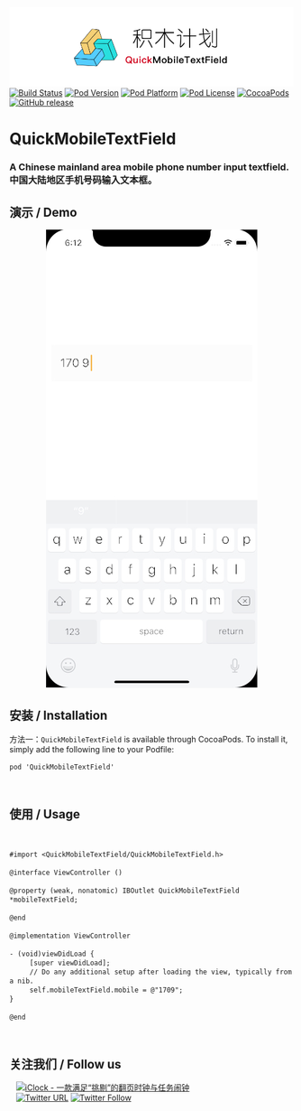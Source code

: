 ![logo](logo.png)
[![Build Status](http://img.shields.io/travis/pcjbird/QuickMobileTextField/master.svg?style=flat)](https://travis-ci.org/pcjbird/QuickMobileTextField)
[![Pod Version](http://img.shields.io/cocoapods/v/QuickMobileTextField.svg?style=flat)](http://cocoadocs.org/docsets/QuickMobileTextField/)
[![Pod Platform](http://img.shields.io/cocoapods/p/QuickMobileTextField.svg?style=flat)](http://cocoadocs.org/docsets/QuickMobileTextField/)
[![Pod License](http://img.shields.io/cocoapods/l/QuickMobileTextField.svg?style=flat)](https://www.apache.org/licenses/LICENSE-2.0.html)
[![CocoaPods](https://img.shields.io/cocoapods/at/QuickMobileTextField.svg)](https://github.com/pcjbird/QuickMobileTextField)
[![GitHub release](https://img.shields.io/github/release/pcjbird/QuickMobileTextField.svg)](https://github.com/pcjbird/QuickMobileTextField/releases)


# QuickMobileTextField
### A Chinese mainland area mobile phone number input textfield. 中国大陆地区手机号码输入文本框。
 
 
 ## 演示 / Demo
 
 <p align="center"><img src="demo.jpg" title="demo"></p>
 
 
##  安装 / Installation

方法一：`QuickMobileTextField` is available through CocoaPods. To install it, simply add the following line to your Podfile:

```
pod 'QuickMobileTextField'
```
  
## 使用 / Usage
     
```
#import <QuickMobileTextField/QuickMobileTextField.h>
     
@interface ViewController ()
     
@property (weak, nonatomic) IBOutlet QuickMobileTextField *mobileTextField;

@end
     
@implementation ViewController
     
- (void)viewDidLoad {
     [super viewDidLoad];
     // Do any additional setup after loading the view, typically from a nib.
     self.mobileTextField.mobile = @"1709";
}
     
@end
```
  
## 关注我们 / Follow us
  
<a href="https://itunes.apple.com/cn/app/iclock-一款满足-挑剔-的翻页时钟与任务闹钟/id1128196970?pt=117947806&ct=com.github.pcjbird.QuickMobileTextField&mt=8"><img src="https://github.com/pcjbird/AssetsExtractor/raw/master/iClock.gif" width="400" title="iClock - 一款满足“挑剔”的翻页时钟与任务闹钟"></a>    
  
[![Twitter URL](https://img.shields.io/twitter/url/http/shields.io.svg?style=social)](https://twitter.com/intent/tweet?text=https://github.com/pcjbird/QuickMobileTextField)
[![Twitter Follow](https://img.shields.io/twitter/follow/pcjbird.svg?style=social)](https://twitter.com/pcjbird)
